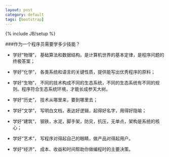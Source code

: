 ```yaml
---
layout: post
category: default
tags: [bootstrap]
---
```

{% include JB/setup %}

###作为一个程序员需要学多少技能？


*  学好“物理”， 基础算法和数据结构。是计算机世界的基本定律，是程序问题的终极答案；

*  学好“化学”， 各类系统和语言的关键性质，提供能写出优秀程序的原料；

*  学好“生物”， 不同的技术构成不同的生态系统，不同的生态系统有不同的规则。程序符合生态系统环境，才能长成参天大树。

*  学好“历史”， 技术从哪里来，要到哪里去；

*  学好“文学”， 写明白文档，表达好逻辑，起得好名字，用得好隐喻；

*  学好“建筑”， 钢铁，水泥，脚手架，防灾，抗压，无单点，架构是系统的核心；

*  学好“艺术”， 写程序对得起自己的眼睛，做产品对得起用户。

*  学好“经济”， 成本、收益和时间帮助你做编程时的主要决策。


